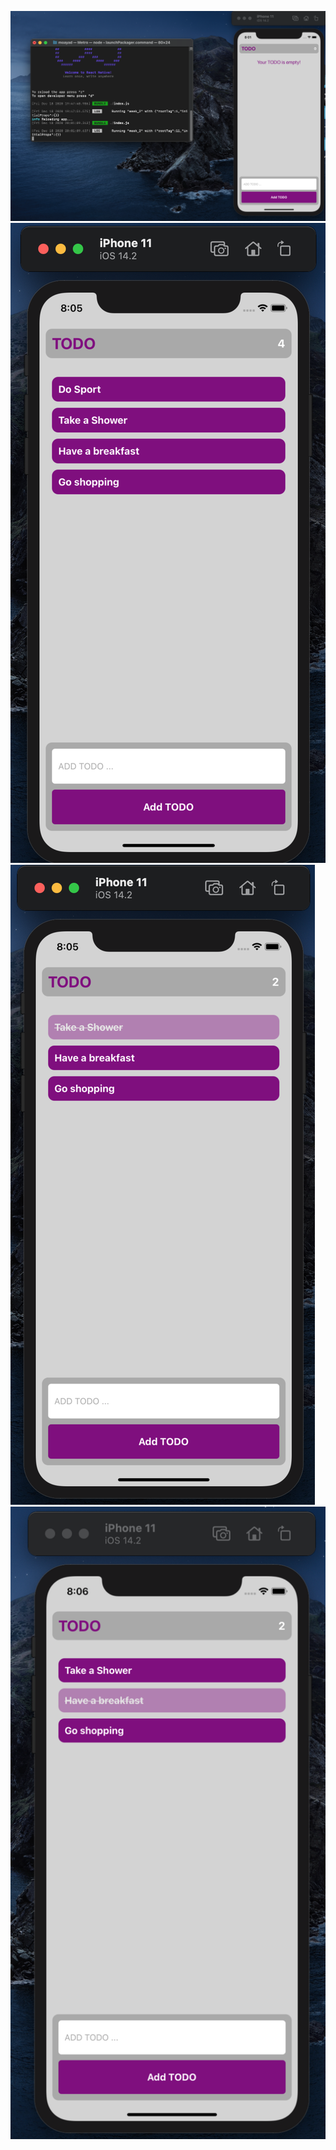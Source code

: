 ![ScreenShot](./Screenshots/1.png)
![ScreenShot](./Screenshots/2.png)
![ScreenShot](./Screenshots/3.png)
![ScreenShot](./Screenshots/4.png)
